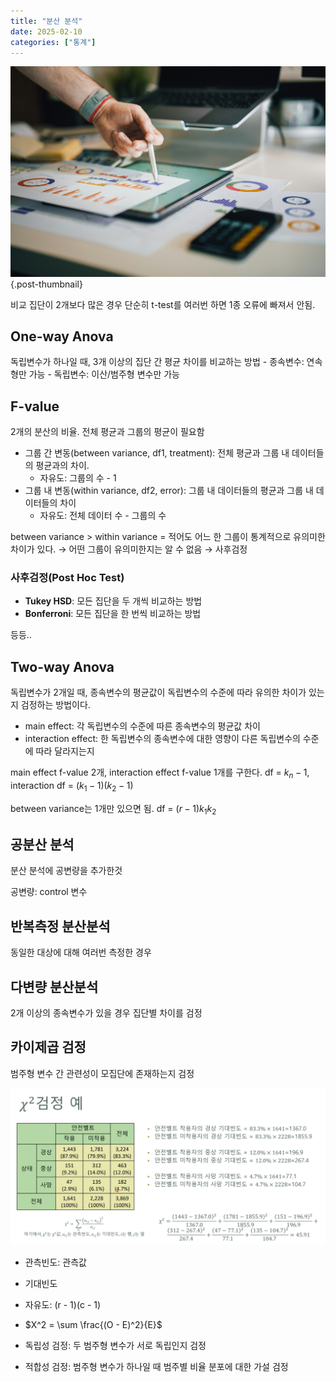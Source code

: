 ```yaml
---
title: "분산 분석"
date: 2025-02-10
categories: ["통계"]
---
```


![](/img/stat-thumb.jpg){.post-thumbnail}

비교 집단이 2개보다 많은 경우 단순히 t-test를 여러번 하면 1종 오류에 빠져서 안됨.

## One-way Anova

독립변수가 하나일 때, 3개 이상의 집단 간 평균 차이를 비교하는 방법
    - 종속변수: 연속형만 가능
    - 독립변수: 이산/범주형 변수만 가능

## F-value

2개의 분산의 비율. 전체 평균과 그룹의 평균이 필요함

- 그룹 간 변동(between variance, df1, treatment): 전체 평균과 그룹 내 데이터들의 평균과의 차이.
    - 자유도: 그룹의 수 - 1
- 그룹 내 변동(within variance, df2, error): 그룹 내 데이터들의 평균과 그룹 내 데이터들의 차이
    - 자유도: 전체 데이터 수 - 그룹의 수

between variance > within variance = 적어도 어느 한 그룹이 통계적으로 유의미한 차이가 있다.
→ 어떤 그룹이 유의미한지는 알 수 없음 → 사후검정

### 사후검정(Post Hoc Test)

- **Tukey HSD**: 모든 집단을 두 개씩 비교하는 방법
- **Bonferroni**: 모든 집단을 한 번씩 비교하는 방법

등등..

## Two-way Anova

독립변수가 2개일 때, 종속변수의 평균값이 독립변수의 수준에 따라 유의한 차이가 있는지 검정하는 방법이다.

- main effect: 각 독립변수의 수준에 따른 종속변수의 평균값 차이
- interaction effect: 한 독립변수의 종속변수에 대한 영향이 다른 독립변수의 수준에 따라 달라지는지

main effect f-value 2개, interaction effect f-value 1개를 구한다. df = $k_n - 1$, interaction df = $(k_1 - 1)(k_2 - 1)$

between variance는 1개만 있으면 됨. df = $(r-1)k_1k_2$


## 공분산 분석

분산 분석에 공변량을 추가한것

공변량: control 변수

## 반복측정 분산분석

동일한 대상에 대해 여러번 측정한 경우

## 다변량 분산분석

2개 이상의 종속변수가 있을 경우 집단별 차이를 검정

## 카이제곱 검정

범주형 변수 간 관련성이 모집단에 존재하는지 검정

![](img/2025-02-15-13-03-09.png)

- 관측빈도: 관측값
- 기대빈도
- 자유도: (r - 1)(c - 1)
- $X^2 = \sum \frac{(O - E)^2}{E}$


- 독립성 검정: 두 범주형 변수가 서로 독립인지 검정
- 적합성 검정: 범주형 변수가 하나일 때 범주별 비율 분포에 대한 가설 검정
